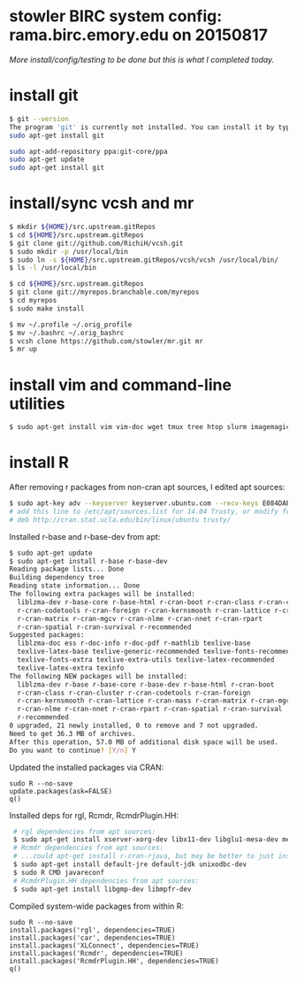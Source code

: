 # stowler BIRC system config: rama.birc.emory.edu on 20150817

_More install/config/testing to be done but this is what I completed today._

# install git

```bash
$ git --version
The program 'git' is currently not installed. You can install it by typing:
sudo apt-get install git

sudo apt-add-repository ppa:git-core/ppa
sudo apt-get update
sudo apt-get install git

```


# install/sync vcsh and mr

```bash
$ mkdir ${HOME}/src.upstream.gitRepos
$ cd ${HOME}/src.upstream.gitRepos
$ git clone git://github.com/RichiH/vcsh.git
$ sudo mkdir -p /usr/local/bin
$ sudo ln -s ${HOME}/src.upstream.gitRepos/vcsh/vcsh /usr/local/bin/
$ ls -l /usr/local/bin

$ cd ${HOME}/src.upstream.gitRepos
$ git clone git://myrepos.branchable.com/myrepos
$ cd myrepos
$ sudo make install

$ mv ~/.profile ~/.orig_profile
$ mv ~/.bashrc ~/.orig_bashrc
$ vcsh clone https://github.com/stowler/mr.git mr
$ mr up

```

# install vim and command-line utilities


```bash
$ sudo apt-get install vim vim-doc wget tmux tree htop slurm imagemagick aptitude
```

# install R


After removing r packages from non-cran apt sources, I edited apt sources:

```bash
$ sudo apt-key adv --keyserver keyserver.ubuntu.com --recv-keys E084DAB9  
# add this line to /etc/apt/sources.list for 14.04 Trusty, or modify for your ubuntu release per the README  
# deb http://cran.stat.ucla.edu/bin/linux/ubuntu trusty/  
```

Installed r-base and r-base-dev from apt:

```bash
$ sudo apt-get update 
$ sudo apt-get install r-base r-base-dev
Reading package lists... Done
Building dependency tree
Reading state information... Done
The following extra packages will be installed:
  liblzma-dev r-base-core r-base-html r-cran-boot r-cran-class r-cran-cluster
  r-cran-codetools r-cran-foreign r-cran-kernsmooth r-cran-lattice r-cran-mass
  r-cran-matrix r-cran-mgcv r-cran-nlme r-cran-nnet r-cran-rpart
  r-cran-spatial r-cran-survival r-recommended
Suggested packages:
  liblzma-doc ess r-doc-info r-doc-pdf r-mathlib texlive-base
  texlive-latex-base texlive-generic-recommended texlive-fonts-recommended
  texlive-fonts-extra texlive-extra-utils texlive-latex-recommended
  texlive-latex-extra texinfo
The following NEW packages will be installed:
  liblzma-dev r-base r-base-core r-base-dev r-base-html r-cran-boot
  r-cran-class r-cran-cluster r-cran-codetools r-cran-foreign
  r-cran-kernsmooth r-cran-lattice r-cran-mass r-cran-matrix r-cran-mgcv
  r-cran-nlme r-cran-nnet r-cran-rpart r-cran-spatial r-cran-survival
  r-recommended
0 upgraded, 21 newly installed, 0 to remove and 7 not upgraded.
Need to get 36.3 MB of archives.
After this operation, 57.0 MB of additional disk space will be used.
Do you want to continue? [Y/n] Y

```

Updated the installed packages via CRAN:

```
sudo R --no-save  
update.packages(ask=FALSE)  
q()
```

Installed deps for rgl, Rcmdr, RcmdrPlugin.HH:

```bash
 # rgl dependencies from apt sources:
 $ sudo apt-get install xserver-xorg-dev libx11-dev libglu1-mesa-dev mesa-utils glew-utils
 # Rcmdr dependencies from apt sources:
 # ...could apt-get install r-cran-rjava, but may be better to just install its deps:
 $ sudo apt-get install default-jre default-jdk unixodbc-dev
 $ sudo R CMD javareconf
 # RcmdrPlugin.HH dependencies from apt sources:
 $ sudo apt-get install libgmp-dev libmpfr-dev
```

Compiled system-wide packages from within R:

```
sudo R --no-save  
install.packages('rgl', dependencies=TRUE)  
install.packages('car', dependencies=TRUE)  
install.packages('XLConnect', dependencies=TRUE)  
install.packages('Rcmdr', dependencies=TRUE)  
install.packages('RcmdrPlugin.HH', dependencies=TRUE)  
q()
```
